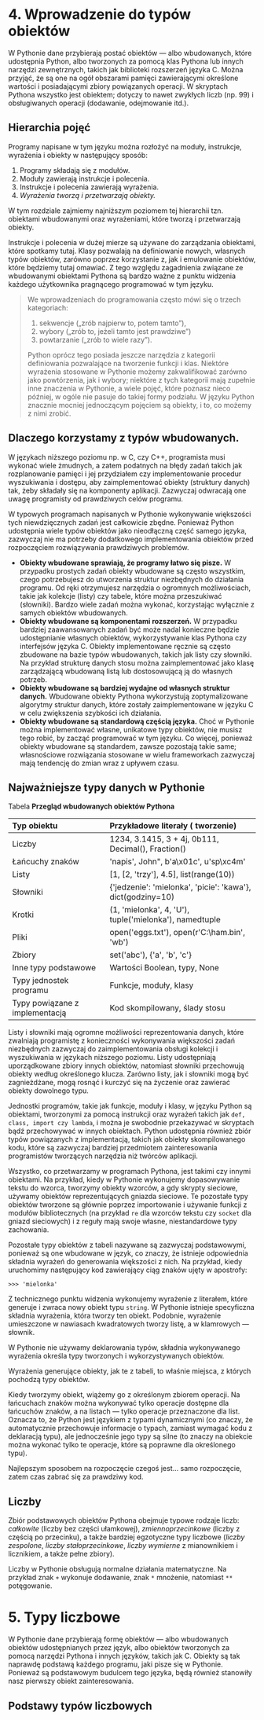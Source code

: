 # 4. Wprowadzenie do typów obiektów

W Pythonie dane przybierają postać obiektów — albo wbudowanych, które udostępnia Python, albo tworzonych za pomocą klas
Pythona lub innych narzędzi zewnętrznych, takich jak biblioteki rozszerzeń języka C. Można przyjąć, że są one na
ogół obszarami pamięci zawierającymi określone wartości i posiadającymi zbiory powiązanych operacji. W skryptach Pythona
wszystko jest obiektem; dotyczy to nawet zwykłych liczb (np. 99) i obsługiwanych operacji (dodawanie, odejmowanie itd.).

## Hierarchia pojęć

Programy napisane w tym języku można rozłożyć na moduły, instrukcje, wyrażenia i obiekty w następujący sposób:

1. Programy składają się z modułów.
2. Moduły zawierają instrukcje i polecenia.
3. Instrukcje i polecenia zawierają wyrażenia.
4. *Wyrażenia tworzą i przetwarzają obiekty.*

W tym rozdziale zajmiemy najniższym poziomem tej hierarchii tzn. obiektami wbudowanymi oraz wyrażeniami, które
tworzą i przetwarzają obiekty.

Instrukcje i polecenia w dużej mierze są używane do zarządzania obiektami, które spotkamy tutaj. Klasy pozwalają na
definiowanie nowych, własnych typów obiektów, zarówno poprzez korzystanie z, jak i emulowanie obiektów, które będziemy
tutaj omawiać. Z tego względu zagadnienia związane ze wbudowanymi obiektami Pythona są bardzo ważne z punktu widzenia
każdego użytkownika pragnącego programować w tym języku.

> We wprowadzeniach do programowania często mówi się o trzech kategoriach:
>
> 1. sekwencje („zrób najpierw to, potem tamto”),
> 2. wybory („zrób to, jeżeli tamto jest prawdziwe”)
> 3. powtarzanie („zrób to wiele razy”).
>
> Python oprócz tego posiada jeszcze narzędzia z kategorii definiowania pozwalające na tworzenie funkcji i klas.
> Niektóre wyrażenia stosowane w Pythonie możemy zakwalifikować zarówno jako powtórzenia, jak i wybory; niektóre z tych
> kategorii mają zupełnie inne znaczenia w Pythonie, a wiele pojęć, które poznasz nieco później, w ogóle nie pasuje do
> takiej formy podziału. W języku Python znacznie mocniej jednoczącym pojęciem są obiekty, i to, co możemy z nimi
> zrobić.

## Dlaczego korzystamy z typów wbudowanych.

W językach niższego poziomu np. w C, czy C++, programista musi wykonać wiele żmudnych, a zatem podatnych na błędy
zadań takich jak rozplanowanie pamięci i jej przydziałem czy implementowanie procedur wyszukiwania i dostępu, aby
zaimplementować obiekty (struktury danych) tak, żeby składały się na komponenty aplikacji. Zazwyczaj odwracają one uwagę
programisty od prawdziwych celów programu.

W typowych programach napisanych w Pythonie wykonywanie większości tych niewdzięcznych zadań jest całkowicie zbędne.
Ponieważ Python udostępnia wiele typów obiektów jako nieodłączną część samego języka, zazwyczaj nie ma potrzeby
dodatkowego implementowania obiektów przed rozpoczęciem rozwiązywania prawdziwych problemów.

* **Obiekty wbudowane sprawiają, że programy łatwo się pisze.** W przypadku prostych zadań obiekty wbudowane są często
  wszystkim, czego potrzebujesz do utworzenia struktur niezbędnych do działania programu. Od ręki otrzymujesz narzędzia
  o ogromnych możliwościach, takie jak kolekcje (listy) czy tabele, które można przeszukiwać (słowniki). Bardzo wiele
  zadań można wykonać, korzystając wyłącznie z samych obiektów wbudowanych.
* **Obiekty wbudowane są komponentami rozszerzeń.** W przypadku bardziej zaawansowanych zadań być może nadal konieczne
  będzie udostępnianie własnych obiektów, wykorzystywanie klas Pythona czy interfejsów języka C. Obiekty implementowane
  ręcznie są często zbudowane na bazie typów wbudowanych, takich jak listy czy słowniki. Na przykład strukturę danych
  stosu można zaimplementować jako klasę zarządzającą wbudowaną listą lub dostosowującą ją do własnych potrzeb.
* **Obiekty wbudowane są bardziej wydajne od własnych struktur danych.** Wbudowane obiekty Pythona wykorzystują
  zoptymalizowane algorytmy struktur danych, które zostały zaimplementowane w języku C w celu zwiększenia szybkości ich
  działania.
* **Obiekty wbudowane są standardową częścią języka.**  Choć w Pythonie można implementować własne, unikatowe typy
  obiektów, nie musisz tego robić, by zacząć programować w tym języku. Co więcej, ponieważ obiekty wbudowane są
  standardem, zawsze pozostają takie same; własnościowe rozwiązania stosowane w wielu frameworkach zazwyczaj mają
  tendencję do zmian wraz z upływem czasu.

## Najważniejsze typy danych w Pythonie

Tabela **Przegląd wbudowanych obiektów Pythona**

| Typ obiektu                    | Przykładowe literały ( tworzenie)                           |
|:-------------------------------|:------------------------------------------------------------|
| Liczby                         | 1234, 3.1415, 3 + 4j, 0b111, Decimal(), Fraction()          |
| Łańcuchy znaków                | 'napis', John", b'a\x01c', u'sp\xc4m'                       |
| Listy                          | [1, [2, 'trzy'], 4.5], list(range(10))                      |
| Słowniki                       | {'jedzenie': 'mielonka', 'picie': 'kawa'}, dict(godziny=10) |
| Krotki                         | (1, 'mielonka', 4, 'U'), tuple('mielonka'), namedtuple      |
| Pliki                          | open('eggs.txt'), open(r'C:\ham.bin', 'wb')                 |
| Zbiory                         | set('abc'), {'a', 'b', 'c'}                                 |
| Inne typy podstawowe           | Wartości Boolean, typy, None                                |
| Typy jednostek programu        | Funkcje, moduły, klasy                                      |
| Typy powiązane z implementacją | Kod skompilowany, ślady stosu                               |

Listy i słowniki mają ogromne możliwości reprezentowania danych, które zwalniają programistę z konieczności wykonywania
większości zadań niezbędnych zazwyczaj do zaimplementowania obsługi kolekcji i wyszukiwania w językach niższego poziomu.
Listy udostępniają uporządkowane zbiory innych obiektów, natomiast słowniki przechowują obiekty według określonego
klucza. Zarówno listy, jak i słowniki mogą być zagnieżdżane, mogą rosnąć i kurczyć się na życzenie oraz zawierać
obiekty dowolnego typu.

Jednostki programów, takie jak funkcje, moduły i klasy, w języku Python są obiektami, tworzonymi za pomocą instrukcji
oraz wyrażeń takich jak `def, class, import czy lambda`, i można je swobodnie przekazywać w skryptach bądź przechowywać
w innych obiektach. Python udostępnia również zbiór typów powiązanych z implementacją, takich jak obiekty skompilowanego
kodu, które są zazwyczaj bardziej przedmiotem zainteresowania programistów tworzących narzędzia niż twórców aplikacji.

Wszystko, co przetwarzamy w programach Pythona, jest takimi czy innymi obiektami. Na przykład, kiedy w Pythonie
wykonujemy dopasowywanie tekstu do wzorca, tworzymy obiekty wzorców, a gdy skrypty sieciowe, używamy obiektów
reprezentujących gniazda sieciowe. Te pozostałe typy obiektów tworzone są głównie poprzez importowanie i używanie
funkcji z modułów bibliotecznych (na przykład `re` dla wzorców tekstu czy `socket` dla gniazd sieciowych) i z reguły
mają swoje własne, niestandardowe typy zachowania.

Pozostałe typy obiektów z tabeli nazywane są zazwyczaj podstawowymi, ponieważ są one wbudowane w język, co znaczy, że
istnieje odpowiednia składnia wyrażeń do generowania większości z nich. Na przykład, kiedy uruchomimy następujący kod
zawierający ciąg znaków ujęty w apostrofy:

```commandline
>>> 'mielonka'
```

Z technicznego punktu widzenia wykonujemy wyrażenie z literałem, które generuje i zwraca nowy obiekt typu `string`. W
Pythonie istnieje specyficzna składnia wyrażenia, która tworzy ten obiekt. Podobnie, wyrażenie umieszczone w nawiasach
kwadratowych tworzy listę, a w klamrowych — słownik. 

W Pythonie nie używamy deklarowania typów, składnia wykonywanego wyrażenia określa typy tworzonych i wykorzystywanych 
obiektów.

Wyrażenia generujące obiekty, jak te z tabeli, to właśnie miejsca, z których pochodzą typy obiektów.

Kiedy tworzymy obiekt, wiążemy go z określonym zbiorem operacji. Na łańcuchach znaków można wykonywać tylko operacje dostępne dla łańcuchów znaków, a na listach — tylko operacje przeznaczone dla list. Oznacza to, że Python jest językiem z typami dynamicznymi (co znaczy, że automatycznie przechowuje informacje o typach, zamiast wymagać kodu z deklaracją typu), ale jednocześnie jego typy są silne (to znaczy na obiekcie można wykonać tylko te operacje, które są poprawne dla określonego typu).

Najlepszym sposobem na rozpoczęcie czegoś jest… samo rozpoczęcie, zatem czas zabrać się za prawdziwy kod.

## Liczby

 Zbiór podstawowych obiektów Pythona obejmuje typowe rodzaje liczb: *całkowite* (liczby bez części ułamkowej), *zmiennoprzecinkowe* (liczby z częścią po przecinku), a także bardziej egzotyczne typy liczbowe (*liczby zespolone*, *liczby stałoprzecinkowe*, *liczby wymierne* z mianownikiem i licznikiem, a także pełne zbiory).

 Liczby w Pythonie obsługują normalne działania matematyczne. Na przykład znak `+` wykonuje dodawanie, znak `*` mnożenie, natomiast `**` potęgowanie.

 


# 5. Typy liczbowe

W Pythonie dane przybierają formę obiektów — albo wbudowanych obiektów udostępnianych przez język, albo obiektów
tworzonych za pomocą narzędzi Pythona i innych języków, takich jak C. Obiekty są tak naprawdę podstawą każdego programu,
jaki pisze się w Pythonie. Ponieważ są podstawowym budulcem tego języka, będą również stanowiły nasz pierwszy obiekt
zainteresowania.

## Podstawy typów liczbowych

